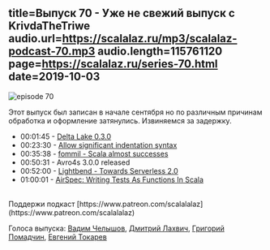 title=Выпуск 70 - Уже не свежий выпуск с KrivdaTheTriwe
audio.url=https://scalalaz.ru/mp3/scalalaz-podcast-70.mp3
audio.length=115761120
page=https://scalalaz.ru/series-70.html
date=2019-10-03
----
![episode 70](https://scalalaz.ru/img/episode70.jpg)

Этот выпуск был записан в начале сентября но по различным причинам обработка и оформление затянулись.
Извиняемся за задержку.
<br/>
* 00:01:45 - [Delta Lake 0.3.0](https://databricks.com/blog/2019/08/02/announcing-delta-lake-0-3-0-release.html) 
* 00:23:30 - [Allow significant indentation syntax](https://github.com/lampepfl/dotty/pull/7083) 
* 00:35:38 - [fommil - Scala almost successes](https://medium.com/@fommil/scala-almost-succeeded-c3b1028b02c5)
* 00:50:31 - Avro4s 3.0.0 released
* 00:52:00 - [Lightbend - Towards Serverless 2.0](https://github.com/cloudstateio/cloudstate/) 
* 01:00:01 - [AirSpec: Writing Tests As Functions In Scala](https://medium.com/airframe/airspec-bbc8d4369157)

<br/>
Поддержи подкаст [https://www.patreon.com/scalalalaz](https://www.patreon.com/scalalalaz)
<br/>

Голоса выпуска:
[Вадим Челышов](http://github.com/dos65),
[Дмитрий Лахвич](https://github.com/ReiReiRei),
[Григорий Помадчин](https://github.com/pomadchin),
[Евгений Токарев](https://twitter.com/strobegen)
